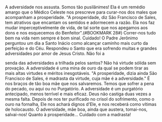 
A adversidade nos assusta. Somos tão pusilânimes! Ela é um remédio amargo que o Médico Celeste nos prescreve para curar-nos dos males que acompanham a prosperidade. "A prosperidade, diz São Francisco de Sales, tem atrativos que encantam os sentidos e adormecem a razão. Ela nos faz mudar imperceptivelmente de vida, de tal sorte que nos apegamos aos dons e nos esquecemos do Benfeitor".(#BOOKMARK 28#) Correr-nos tudo bem na vida nem sempre é bom sinal. Cuidado! O Padre Jerônimo perguntou um dia a Santo Inácio como alcançar caminho mais curto da perfeição e do Céu. Respondeu o Santo que era sofrendo muitas e grandes adversidades por amor de Jesus Cristo. Não foi a

senda das adversidades a trilhada pelos santos? Não há virtude sólida sem provação. A adversidade é uma mina de ouro da qual se podem tirar as mais altas virtudes e méritos inesgotáveis. "A prosperidade, dizia ainda São Francisco de Sales, é madrasta da virtude, cuja mãe é a adversidade." É nos braços de tão boa mãe que nos salvaremos. Temos que sofrer a pena do pecado, ou aqui ou no Purgatório. A adversidade é um purgatório antecipado, menos terrível e mais eficaz. Deus não castiga duas vezes a mesma falta. Depois de nos ter purificado no crisol do sofrimento, como o ouro na fornalha, Ele nos achará dignos d'Ele, e nos receberá como vítimas de holocausto. Ó adversidade, mãe boa, ainda que austera, tomai-nos, salvai-nos! Quanto à prosperidade\... Cuidado com a madrasta!

